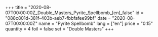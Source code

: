 +++
title = "2020-08-07T00:00:00Z_Double_Masters_Pyrite_Spellbomb_[en]_false"
id = "088c801d-381f-403b-aeb7-fbbfafee99bf"
date = "2020-08-07T00:00:00Z"
name = "Pyrite Spellbomb"
lang = ["en"]
price = "0.15"
quantity = 4
foil = false
set = "Double Masters"
+++

